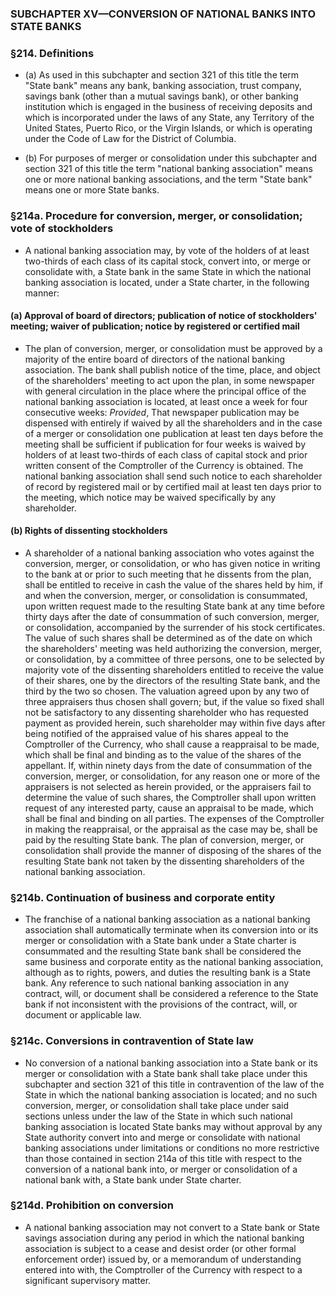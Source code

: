 ### SUBCHAPTER XV—CONVERSION OF NATIONAL BANKS INTO STATE BANKS

### §214. Definitions
* (a) As used in this subchapter and section 321 of this title the term "State bank" means any bank, banking association, trust company, savings bank (other than a mutual savings bank), or other banking institution which is engaged in the business of receiving deposits and which is incorporated under the laws of any State, any Territory of the United States, Puerto Rico, or the Virgin Islands, or which is operating under the Code of Law for the District of Columbia.

* (b) For purposes of merger or consolidation under this subchapter and section 321 of this title the term "national banking association" means one or more national banking associations, and the term "State bank" means one or more State banks.

### §214a. Procedure for conversion, merger, or consolidation; vote of stockholders
* A national banking association may, by vote of the holders of at least two-thirds of each class of its capital stock, convert into, or merge or consolidate with, a State bank in the same State in which the national banking association is located, under a State charter, in the following manner:

#### (a) Approval of board of directors; publication of notice of stockholders' meeting; waiver of publication; notice by registered or certified mail
* The plan of conversion, merger, or consolidation must be approved by a majority of the entire board of directors of the national banking association. The bank shall publish notice of the time, place, and object of the shareholders' meeting to act upon the plan, in some newspaper with general circulation in the place where the principal office of the national banking association is located, at least once a week for four consecutive weeks: _Provided_, That newspaper publication may be dispensed with entirely if waived by all the shareholders and in the case of a merger or consolidation one publication at least ten days before the meeting shall be sufficient if publication for four weeks is waived by holders of at least two-thirds of each class of capital stock and prior written consent of the Comptroller of the Currency is obtained. The national banking association shall send such notice to each shareholder of record by registered mail or by certified mail at least ten days prior to the meeting, which notice may be waived specifically by any shareholder.

#### (b) Rights of dissenting stockholders
* A shareholder of a national banking association who votes against the conversion, merger, or consolidation, or who has given notice in writing to the bank at or prior to such meeting that he dissents from the plan, shall be entitled to receive in cash the value of the shares held by him, if and when the conversion, merger, or consolidation is consummated, upon written request made to the resulting State bank at any time before thirty days after the date of consummation of such conversion, merger, or consolidation, accompanied by the surrender of his stock certificates. The value of such shares shall be determined as of the date on which the shareholders' meeting was held authorizing the conversion, merger, or consolidation, by a committee of three persons, one to be selected by majority vote of the dissenting shareholders entitled to receive the value of their shares, one by the directors of the resulting State bank, and the third by the two so chosen. The valuation agreed upon by any two of three appraisers thus chosen shall govern; but, if the value so fixed shall not be satisfactory to any dissenting shareholder who has requested payment as provided herein, such shareholder may within five days after being notified of the appraised value of his shares appeal to the Comptroller of the Currency, who shall cause a reappraisal to be made, which shall be final and binding as to the value of the shares of the appellant. If, within ninety days from the date of consummation of the conversion, merger, or consolidation, for any reason one or more of the appraisers is not selected as herein provided, or the appraisers fail to determine the value of such shares, the Comptroller shall upon written request of any interested party, cause an appraisal to be made, which shall be final and binding on all parties. The expenses of the Comptroller in making the reappraisal, or the appraisal as the case may be, shall be paid by the resulting State bank. The plan of conversion, merger, or consolidation shall provide the manner of disposing of the shares of the resulting State bank not taken by the dissenting shareholders of the national banking association.

### §214b. Continuation of business and corporate entity
* The franchise of a national banking association as a national banking association shall automatically terminate when its conversion into or its merger or consolidation with a State bank under a State charter is consummated and the resulting State bank shall be considered the same business and corporate entity as the national banking association, although as to rights, powers, and duties the resulting bank is a State bank. Any reference to such national banking association in any contract, will, or document shall be considered a reference to the State bank if not inconsistent with the provisions of the contract, will, or document or applicable law.

### §214c. Conversions in contravention of State law
* No conversion of a national banking association into a State bank or its merger or consolidation with a State bank shall take place under this subchapter and section 321 of this title in contravention of the law of the State in which the national banking association is located; and no such conversion, merger, or consolidation shall take place under said sections unless under the law of the State in which such national banking association is located State banks may without approval by any State authority convert into and merge or consolidate with national banking associations under limitations or conditions no more restrictive than those contained in section 214a of this title with respect to the conversion of a national bank into, or merger or consolidation of a national bank with, a State bank under State charter.

### §214d. Prohibition on conversion
* A national banking association may not convert to a State bank or State savings association during any period in which the national banking association is subject to a cease and desist order (or other formal enforcement order) issued by, or a memorandum of understanding entered into with, the Comptroller of the Currency with respect to a significant supervisory matter.